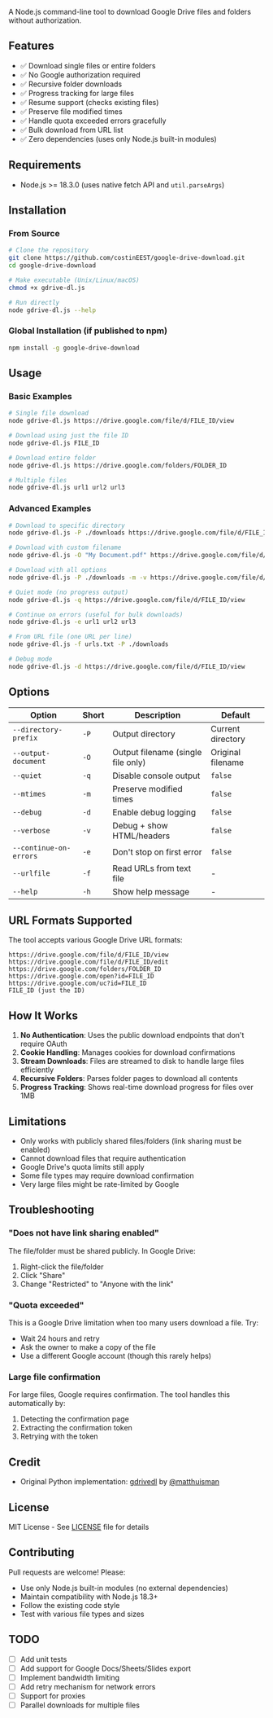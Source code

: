A Node.js command-line tool to download Google Drive files and folders without authorization.

## Features

- ✅ Download single files or entire folders
- ✅ No Google authorization required
- ✅ Recursive folder downloads
- ✅ Progress tracking for large files
- ✅ Resume support (checks existing files)
- ✅ Preserve file modified times
- ✅ Handle quota exceeded errors gracefully
- ✅ Bulk download from URL list
- ✅ Zero dependencies (uses only Node.js built-in modules)

## Requirements

- Node.js >= 18.3.0 (uses native fetch API and `util.parseArgs`)

## Installation

### From Source

```bash
# Clone the repository
git clone https://github.com/costinEEST/google-drive-download.git
cd google-drive-download

# Make executable (Unix/Linux/macOS)
chmod +x gdrive-dl.js

# Run directly
node gdrive-dl.js --help
```

### Global Installation (if published to npm)

```bash
npm install -g google-drive-download
```

## Usage

### Basic Examples

```bash
# Single file download
node gdrive-dl.js https://drive.google.com/file/d/FILE_ID/view

# Download using just the file ID
node gdrive-dl.js FILE_ID

# Download entire folder
node gdrive-dl.js https://drive.google.com/folders/FOLDER_ID

# Multiple files
node gdrive-dl.js url1 url2 url3
```

### Advanced Examples

```bash
# Download to specific directory
node gdrive-dl.js -P ./downloads https://drive.google.com/file/d/FILE_ID/view

# Download with custom filename
node gdrive-dl.js -O "My Document.pdf" https://drive.google.com/file/d/FILE_ID/view

# Download with all options
node gdrive-dl.js -P ./downloads -m -v https://drive.google.com/file/d/FILE_ID/view

# Quiet mode (no progress output)
node gdrive-dl.js -q https://drive.google.com/file/d/FILE_ID/view

# Continue on errors (useful for bulk downloads)
node gdrive-dl.js -e url1 url2 url3

# From URL file (one URL per line)
node gdrive-dl.js -f urls.txt -P ./downloads

# Debug mode
node gdrive-dl.js -d https://drive.google.com/file/d/FILE_ID/view
```

## Options

| Option                 | Short | Description                        | Default           |
| ---------------------- | ----- | ---------------------------------- | ----------------- |
| `--directory-prefix`   | `-P`  | Output directory                   | Current directory |
| `--output-document`    | `-O`  | Output filename (single file only) | Original filename |
| `--quiet`              | `-q`  | Disable console output             | `false`           |
| `--mtimes`             | `-m`  | Preserve modified times            | `false`           |
| `--debug`              | `-d`  | Enable debug logging               | `false`           |
| `--verbose`            | `-v`  | Debug + show HTML/headers          | `false`           |
| `--continue-on-errors` | `-e`  | Don't stop on first error          | `false`           |
| `--urlfile`            | `-f`  | Read URLs from text file           | -                 |
| `--help`               | `-h`  | Show help message                  | -                 |

## URL Formats Supported

The tool accepts various Google Drive URL formats:

```
https://drive.google.com/file/d/FILE_ID/view
https://drive.google.com/file/d/FILE_ID/edit
https://drive.google.com/folders/FOLDER_ID
https://drive.google.com/open?id=FILE_ID
https://drive.google.com/uc?id=FILE_ID
FILE_ID (just the ID)
```

## How It Works

1. **No Authentication**: Uses the public download endpoints that don't require OAuth
2. **Cookie Handling**: Manages cookies for download confirmations
3. **Stream Downloads**: Files are streamed to disk to handle large files efficiently
4. **Recursive Folders**: Parses folder pages to download all contents
5. **Progress Tracking**: Shows real-time download progress for files over 1MB

## Limitations

- Only works with publicly shared files/folders (link sharing must be enabled)
- Cannot download files that require authentication
- Google Drive's quota limits still apply
- Some file types may require download confirmation
- Very large files might be rate-limited by Google

## Troubleshooting

### "Does not have link sharing enabled"
The file/folder must be shared publicly. In Google Drive:
1. Right-click the file/folder
2. Click "Share"
3. Change "Restricted" to "Anyone with the link"

### "Quota exceeded"
This is a Google Drive limitation when too many users download a file. Try:
- Wait 24 hours and retry
- Ask the owner to make a copy of the file
- Use a different Google account (though this rarely helps)

### Large file confirmation
For large files, Google requires confirmation. The tool handles this automatically by:
1. Detecting the confirmation page
2. Extracting the confirmation token
3. Retrying with the token

## Credit

- Original Python implementation: [gdrivedl](https://github.com/matthuisman/gdrivedl) by [@matthuisman](https://github.com/matthuisman)

## License

MIT License - See [LICENSE](LICENSE) file for details

## Contributing

Pull requests are welcome! Please:
- Use only Node.js built-in modules (no external dependencies)
- Maintain compatibility with Node.js 18.3+
- Follow the existing code style
- Test with various file types and sizes

## TODO

- [ ] Add unit tests
- [ ] Add support for Google Docs/Sheets/Slides export
- [ ] Implement bandwidth limiting
- [ ] Add retry mechanism for network errors
- [ ] Support for proxies
- [ ] Parallel downloads for multiple files
```